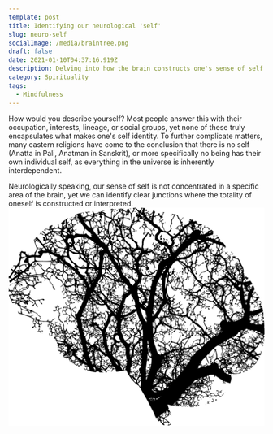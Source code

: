 ```yaml
---
template: post
title: Identifying our neurological 'self'
slug: neuro-self
socialImage: /media/braintree.png
draft: false
date: 2021-01-10T04:37:16.919Z
description: Delving into how the brain constructs one's sense of self.
category: Spirituality
tags:
  - Mindfulness
---
```

How would you describe yourself? Most people answer this with their occupation, interests, lineage, or social groups, yet none of these truly encapsulates what makes one's self identity. To further complicate matters, many eastern religions have come to the conclusion that there is no self (Anatta in Pali, Anatman in Sanskrit), or more specifically no being has their own individual self, as everything in the universe is inherently interdependent.

Neurologically speaking, our sense of self is not concentrated in a specific area of the brain, yet we can identify clear junctions where the totality of oneself is constructed or interpreted.
![](static/media/braintree.png)